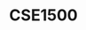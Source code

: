 ---
layout: post
inst: TU Delft
title: CSE1500 
name: Web and Database Technologies
topic: Web Security - Exploiting and Mitigating the OWASP Top 10
slides: wdt-security.pdf
transcript: https://github.com/chauff/cse1500-web-transcripts/blob/master/_lectures/security.md
years: 2019 - 2021
order: 2
csls: 'true'
---